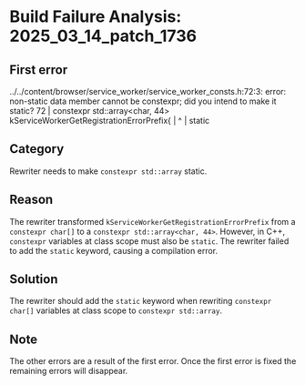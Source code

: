 # Build Failure Analysis: 2025_03_14_patch_1736

## First error

../../content/browser/service_worker/service_worker_consts.h:72:3: error: non-static data member cannot be constexpr; did you intend to make it static?
   72 |   constexpr std::array<char, 44> kServiceWorkerGetRegistrationErrorPrefix{
      |   ^
      |   static 

## Category
Rewriter needs to make `constexpr std::array` static.

## Reason
The rewriter transformed `kServiceWorkerGetRegistrationErrorPrefix` from a `constexpr char[]` to a `constexpr std::array<char, 44>`. However, in C++, `constexpr` variables at class scope must also be `static`. The rewriter failed to add the `static` keyword, causing a compilation error.

## Solution
The rewriter should add the `static` keyword when rewriting `constexpr char[]` variables at class scope to `constexpr std::array`.

## Note
The other errors are a result of the first error. Once the first error is fixed the remaining errors will disappear.